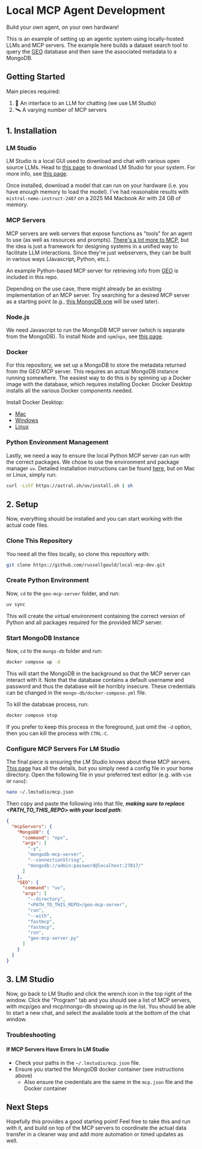 # Local MCP Agent Development
Build your own agent, on your own hardware!

This is an example of setting up an agentic system using locally-hosted LLMs and MCP servers. The example here builds a dataset search tool to query the [GEO](https://www.ncbi.nlm.nih.gov/geo/) database and then save the associated metadata to a MongoDB.

## Getting Started
Main pieces required:
1. 🤖 An interface to an LLM for chatting (we use LM Studio)
1. 🛰️ A varying number of MCP servers

## 1. Installation

### LM Studio
LM Studio is a local GUI used to download and chat with various open source LLMs. 
Head to [this page](https://lmstudio.ai/download) to download LM Studio for your system. For more info, see [this page](https://lmstudio.ai/docs/app).

Once installed, download a model that can run on your hardware (i.e. you have enough memory to load the model). I've had reasonable results with `mistral-nemo-instruct-2407` on a 2025 M4 Macbook Air with 24 GB of memory.

### MCP Servers
MCP servers are web servers that expose functions as "tools" for an agent to use (as well as resources and prompts). [There's a lot more to MCP](https://modelcontextprotocol.io/docs/learn/architecture), but the idea is just a framework for designing systems in a unified way to facilitate LLM interactions. Since they're just webservers, they can be built in various ways (Javascript, Python, etc.).

An example Python-based MCP server for retrieving info from [GEO](https://www.ncbi.nlm.nih.gov/geo/) is included in this repo.

Depending on the use case, there might already be an existing implementation of an MCP server. Try searching for a desired MCP server as a starting point (e.g., [this MongoDB one](https://github.com/mongodb-js/mongodb-mcp-server) will be used later).

### Node.js
We need Javascript to run the MongoDB MCP server (which is separate from the MongoDB). To install Node and `npm`/`npx`, see [this page](https://nodejs.org/en/download).

### Docker
For this repository, we set up a MongoDB to store the metadata returned from the GEO MCP server. This requires an actual MongoDB instance running somewhere. The easiest way to do this is by spinning up a Docker image with the database, which requires installing Docker. Docker Desktop installs all the various Docker components needed.

Install Docker Desktop:
* [Mac](https://docs.docker.com/desktop/setup/install/mac-install/)
* [Windows](https://docs.docker.com/desktop/setup/install/windows-install/)
* [Linux](https://docs.docker.com/desktop/setup/install/linux/)

### Python Environment Management
Lastly, we need a way to ensure the local Python MCP server can run with the correct packages. We chose to use the environment and package manager `uv`. Detailed installation instructions can be found [here](https://docs.astral.sh/uv/getting-started/installation/), but on Mac or Linux, simply run:
```bash
curl -LsSf https://astral.sh/uv/install.sh | sh
```

## 2. Setup
Now, everything should be installed and you can start working with the actual code files.

### Clone This Repository
You need all the files locally, so clone this repository with:
```bash
git clone https://github.com/russellgould/local-mcp-dev.git
```

### Create Python Environment
Now, `cd` to the `geo-mcp-server` folder, and run:
```bash
uv sync
```

This will create the virtual environment containing the correct version of Python and all packages required for the provided MCP server.

### Start MongoDB Instance
Now, `cd` to the `mongo-db` folder and run:
```bash
docker compose up -d
```

This will start the MongoDB in the background so that the MCP server can interact with it. Note that the database contains a default username and password and thus the database will be horribly insecure. These credentials can be changed in the `mongo-db/docker-compose.yml` file. 

To kill the databsae process, run:
```bash
docker compose stop
```

If you prefer to keep this process in the foreground, just omit the `-d` option, then you can kill the process with `CTRL-C`.

### Configure MCP Servers For LM Studio
The final piece is ensuring the LM Studio knows about these MCP servers. [This page](https://lmstudio.ai/docs/app/plugins/mcp) has all the details, but you simply need a config file in your home directory. Open the following file in your preferred text editor (e.g. with `vim` or `nano`):
```bash
nano ~/.lmstudio/mcp.json
```

Then copy and paste the following into that file, ***making sure to replace <PATH_TO_THIS_REPO> with your local path***:
```json
{
  "mcpServers": {
    "MongoDB": {
      "command": "npx",
      "args": [
        "-y",
        "mongodb-mcp-server",
        "--connectionString",
        "mongodb://admin:password@localhost:27017/"
      ]
    },
    "GEO": {
      "command": "uv",
      "args": [
        "--directory",
        "<PATH_TO_THIS_REPO>/geo-mcp-server",
        "run",
        "--with",
        "fastmcp",
        "fastmcp",
        "run",
        "geo-mcp-server.py"
      ]
    }
  }
}
```

## 3. LM Studio
Now, go back to LM Studio and click the wrench icon in the top right of the window. Click the "Program" tab and you should see a list of MCP servers, with mcp/geo and mcp/mongo-db showing up in the list. You should be able to start a new chat, and select the available tools at the bottom of the chat window.

### Troubleshooting

#### If MCP Servers Have Errors In LM Studio
* Check your paths in the `~/.lmstudio/mcp.json` file.
* Ensure you started the MongoDB docker container (see instructions above)
    * Also ensure the credentials are the same in the `mcp.json` file and the Docker container

## Next Steps
Hopefully this provides a good starting point! Feel free to take this and run with it, and build on top of the MCP servers to coordinate the actual data transfer in a cleaner way and add more automation or timed updates as well.
